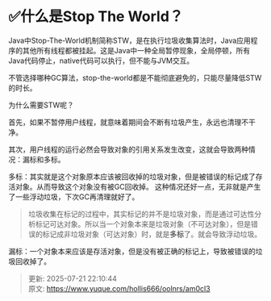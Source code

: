 # ✅什么是Stop The World？



Java中Stop-The-World机制简称STW，是在执行垃圾收集算法时，Java应用程序的其他所有线程都被挂起。这是Java中一种全局暂停现象，全局停顿，所有Java代码停止，native代码可以执行，但不能与JVM交互。



不管选择哪种GC算法，stop-the-world都是不能彻底避免的，只能尽量降低STW的时长。



为什么需要STW呢？



首先，如果不暂停用户线程，就意味着期间会不断有垃圾产生，永远也清理不干净。

  
其次，用户线程的运行必然会导致对象的引用关系发生改变，这就会导致两种情况：漏标和多标。



多标：其实就是这个对象原本应该被回收掉的垃圾对象，但是被错误的标记成了存活对象。从而导致这个对象没有被GC回收掉。 这种情况还好一点，无非就是产生了一些浮动垃圾，下次GC再清理就好了。



> 垃圾收集在标记的过程中，其实标记的并不是垃圾对象，而是通过可达性分析标记可达对象。所以当一个对象本来是垃圾对象（不可达对象），但是错误的标记成非垃圾对象（可达对象）时，就是**多标**了。就会导致浮动垃圾。
>



漏标：一个对象本来应该是存活对象，但是没有被正确的标记上，导致被错误的垃圾回收掉了。



> 更新: 2025-07-21 22:10:44  
> 原文: <https://www.yuque.com/hollis666/oolnrs/am0cl3>